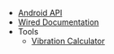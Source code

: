 - [Android API](android_api.md)
- [Wired Documentation](wired.md)
- Tools
  -  [Vibration Calculator](vibration_calculator.md)
